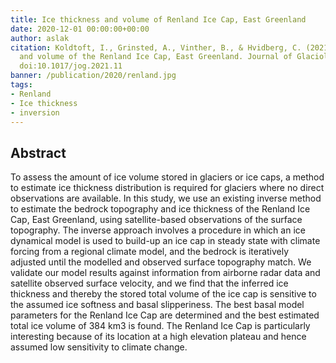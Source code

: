 ```yaml
---
title: Ice thickness and volume of Renland Ice Cap, East Greenland
date: 2020-12-01 00:00:00+00:00
author: aslak
citation: Koldtoft, I., Grinsted, A., Vinther, B., & Hvidberg, C. (2021). Ice thickness
  and volume of the Renland Ice Cap, East Greenland. Journal of Glaciology, 1-13.
  doi:10.1017/jog.2021.11
banner: /publication/2020/renland.jpg
tags:
- Renland
- Ice thickness
- inversion
---
```


<!--more-->
 

## Abstract
To assess the amount of ice volume stored in glaciers or ice caps, a method to estimate ice thickness distribution is required for glaciers where no direct observations are available. In this study, we use an existing inverse method to estimate the bedrock topography and ice thickness of the Renland Ice Cap, East Greenland, using satellite-based observations of the surface topography. The inverse approach involves a procedure in which an ice dynamical model is used to build-up an ice cap in steady state with climate forcing from a regional climate model, and the bedrock is iteratively adjusted until the modelled and observed surface topography match. We validate our model results against information from airborne radar data and satellite observed surface velocity, and we find that the inferred ice thickness and thereby the stored total volume of the ice cap is sensitive to the assumed ice softness and basal slipperiness. The best basal model parameters for the Renland Ice Cap are determined and the best estimated total ice volume of 384 km3 is found. The Renland Ice Cap is particularly interesting because of its location at a high elevation plateau and hence assumed low sensitivity to climate change.